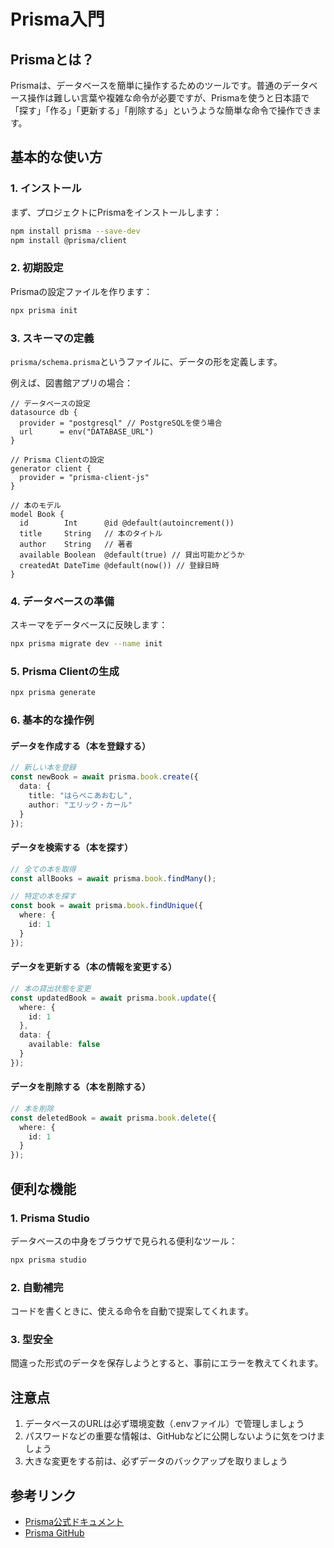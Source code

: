 # Prisma入門

## Prismaとは？
Prismaは、データベースを簡単に操作するためのツールです。普通のデータベース操作は難しい言葉や複雑な命令が必要ですが、Prismaを使うと日本語で「探す」「作る」「更新する」「削除する」というような簡単な命令で操作できます。

## 基本的な使い方

### 1. インストール
まず、プロジェクトにPrismaをインストールします：
```bash
npm install prisma --save-dev
npm install @prisma/client
```

### 2. 初期設定
Prismaの設定ファイルを作ります：
```bash
npx prisma init
```

### 3. スキーマの定義
`prisma/schema.prisma`というファイルに、データの形を定義します。

例えば、図書館アプリの場合：
```prisma
// データベースの設定
datasource db {
  provider = "postgresql" // PostgreSQLを使う場合
  url      = env("DATABASE_URL")
}

// Prisma Clientの設定
generator client {
  provider = "prisma-client-js"
}

// 本のモデル
model Book {
  id        Int      @id @default(autoincrement())
  title     String   // 本のタイトル
  author    String   // 著者
  available Boolean  @default(true) // 貸出可能かどうか
  createdAt DateTime @default(now()) // 登録日時
}
```

### 4. データベースの準備
スキーマをデータベースに反映します：
```bash
npx prisma migrate dev --name init
```

### 5. Prisma Clientの生成
```bash
npx prisma generate
```

### 6. 基本的な操作例

#### データを作成する（本を登録する）
```typescript
// 新しい本を登録
const newBook = await prisma.book.create({
  data: {
    title: "はらぺこあおむし",
    author: "エリック・カール"
  }
});
```

#### データを検索する（本を探す）
```typescript
// 全ての本を取得
const allBooks = await prisma.book.findMany();

// 特定の本を探す
const book = await prisma.book.findUnique({
  where: {
    id: 1
  }
});
```

#### データを更新する（本の情報を変更する）
```typescript
// 本の貸出状態を変更
const updatedBook = await prisma.book.update({
  where: {
    id: 1
  },
  data: {
    available: false
  }
});
```

#### データを削除する（本を削除する）
```typescript
// 本を削除
const deletedBook = await prisma.book.delete({
  where: {
    id: 1
  }
});
```

## 便利な機能

### 1. Prisma Studio
データベースの中身をブラウザで見られる便利なツール：
```bash
npx prisma studio
```

### 2. 自動補完
コードを書くときに、使える命令を自動で提案してくれます。

### 3. 型安全
間違った形式のデータを保存しようとすると、事前にエラーを教えてくれます。

## 注意点
1. データベースのURLは必ず環境変数（.envファイル）で管理しましょう
2. パスワードなどの重要な情報は、GitHubなどに公開しないように気をつけましょう
3. 大きな変更をする前は、必ずデータのバックアップを取りましょう

## 参考リンク
- [Prisma公式ドキュメント](https://www.prisma.io/docs)
- [Prisma GitHub](https://github.com/prisma/prisma) 